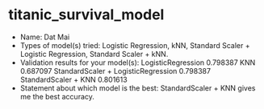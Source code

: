 # titanic_survival_model
- Name: Dat Mai
- Types of model(s) tried: Logistic Regression, kNN, Standard Scaler + Logistic Regression, Standard Scaler + kNN.
- Validation results for your model(s): 
	LogisticRegression	0.798387
	KNN	0.687097
	StandardScaler + LogisticRegression	0.798387
	StandardScaler + KNN	0.801613
- Statement about which model is the best: StandardScaler + KNN gives me the best accuracy.
